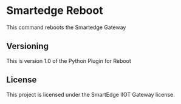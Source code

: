 # Smartedge Reboot

This command reboots the Smartedge Gateway


## Versioning

This is version 1.0 of the Python Plugin for Reboot

## License

This project is licensed under the SmartEdge IIOT Gateway license.


